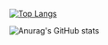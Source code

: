 <!--
**wien0128/wien0128** is a ✨ _special_ ✨ repository because its `README.md` (this file) appears on your GitHub profile.

Here are some ideas to get you started:

- 🔭 I’m currently working on ...
- 🌱 I’m currently learning ...
- 👯 I’m looking to collaborate on ...
- 🤔 I’m looking for help with ...
- 💬 Ask me about ...
- 📫 How to reach me: ...
- 😄 Pronouns: ...
- ⚡ Fun fact: ...
-->
[![Top Langs](https://github-readme-stats.vercel.app/api/top-langs/?username=wien0128&layout=compact)](https://github.com/wien0128/github-readme-stats)

![Anurag's GitHub stats](https://github-readme-stats.vercel.app/api?username=wien0128&show_icons=true&theme=dark)
